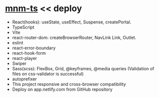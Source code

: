 # [mnm-ts](https://mnm-ts.netlify.app/) << deploy

- React(hooks): useState, useEffect, Suspense, createPortal.
- TypeScript
- Vite
- react-router-dom: createBrowserRouter, NavLink Link, Outlet.
- eslint
- react-error-boundary
- react-hook-form
- react-player
- Swiper
- Sass(scss): FlexBox, Grid, @keyframes, @media queries (Validation of files on css-validator is successful)
- autoprefixer
- This project responsive and cross-browser сompatibility
- Deploy on app.netlify.com from GitHub repository
